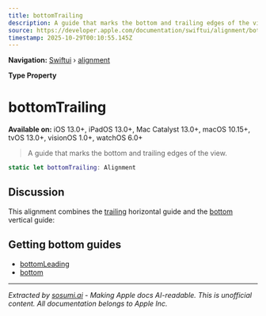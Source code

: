 ```yaml
---
title: bottomTrailing
description: A guide that marks the bottom and trailing edges of the view.
source: https://developer.apple.com/documentation/swiftui/alignment/bottomtrailing
timestamp: 2025-10-29T00:10:55.145Z
---
```


**Navigation:** [Swiftui](/documentation/swiftui) › [alignment](/documentation/swiftui/alignment)

**Type Property**

# bottomTrailing

**Available on:** iOS 13.0+, iPadOS 13.0+, Mac Catalyst 13.0+, macOS 10.15+, tvOS 13.0+, visionOS 1.0+, watchOS 6.0+

> A guide that marks the bottom and trailing edges of the view.

```swift
static let bottomTrailing: Alignment
```

## Discussion

This alignment combines the [trailing](/documentation/swiftui/horizontalalignment/trailing) horizontal guide and the [bottom](/documentation/swiftui/verticalalignment/bottom) vertical guide:



## Getting bottom guides

- [bottomLeading](/documentation/swiftui/alignment/bottomleading)
- [bottom](/documentation/swiftui/alignment/bottom)

---

*Extracted by [sosumi.ai](https://sosumi.ai) - Making Apple docs AI-readable.*
*This is unofficial content. All documentation belongs to Apple Inc.*
